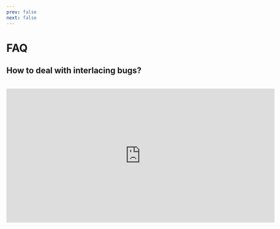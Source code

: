 ```yaml
---
prev: false
next: false
---
```

# FAQ
## How to deal with interlacing bugs?
<br>
<iframe width="700" height="350" src="https://www.youtube.com/embed/PaIHtNUsHZQ?si=52eFlru7tPGz_ZBn" title="YouTube video player" frameborder="0" allow="accelerometer; autoplay; clipboard-write; encrypted-media; gyroscope; picture-in-picture; web-share" allowfullscreen></iframe>